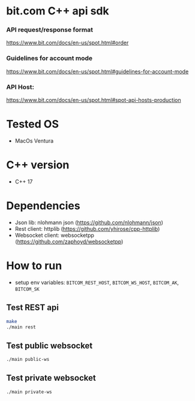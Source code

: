 # bit.com C++ api sdk

### API request/response format
https://www.bit.com/docs/en-us/spot.html#order

### Guidelines for account mode
https://www.bit.com/docs/en-us/spot.html#guidelines-for-account-mode

### API Host:
https://www.bit.com/docs/en-us/spot.html#spot-api-hosts-production



# Tested OS 

* MacOs Ventura

# C++ version

* C++ 17

# Dependencies

* Json lib: nlohmann json (https://github.com/nlohmann/json)
* Rest client: httplib (https://github.com/yhirose/cpp-httplib)
* Websocket client: websocketpp (https://github.com/zaphoyd/websocketpp)


# How to run

* setup env variables: `BITCOM_REST_HOST`, `BITCOM_WS_HOST`, `BITCOM_AK`, `BITCOM_SK`


## Test REST api
```bash
make
./main rest
```

## Test public websocket
```bash
./main public-ws
```

## Test private websocket
```bash
./main private-ws
```
